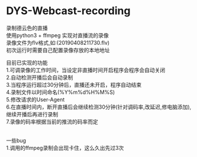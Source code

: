 # DYS-Webcast-recording
录制德云色的直播
<br>
使用python3 + ffmpeg 实现对直播流的录像
<br>
录像文件为flv格式,如:(20190408211730.flv)
<br>
初次运行时需要自己配置录像存放的本地地址
<br>

目前已实现的功能
<br>
1.可调录像的工作时间，当设定非直播时间开启程序会程序会自动关闭
<br>
2.自动检测开播后会自动录制
<br>
3.当程序运行超过30分钟后，直播还未开启，程序自动结束
<br>
4.录制文件以时间命名(%Y%m%d%H%M%S)
<br>
5.修改请求的User-Agent
<br>
6.在直播时间内，断开直播后会继续检测30分钟(针对调码率,改延迟,修电脑添加),继续开播后再进行录制
<br>
7.录像的码率根据当前的推流的码率而定

<br>
一些bug
<br>
1.调用的ffmpeg录制会出现卡住，这么久出先过3次
<br>
